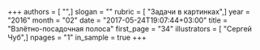 +++
authors = [ "",]
slogan = ""
rubric = [ "Задачи в картинках",]
year = "2016"
month = "02"
date = "2017-05-24T19:07:44+03:00"
title = "Взлётно-посадочная полоса"
first_page = "34"
illustrators = [ "Сергей Чуб",]
npages = "1"
in_sample = true
+++
